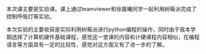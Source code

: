 本次课主要是实验课。课上通过teamviewer和徐晨曦同学一起利用树莓派完成了控制呼吸灯等实验。

本次实验的主要收获是实际利用树莓派进行python编程的操作，同时由于我本学期选择了计算机硬件基础课程，感觉这一堂课的内容和计硬课程内容相似，在编程语言等方面具有一定的比较性，感觉对这方面又有了进一步的了解。